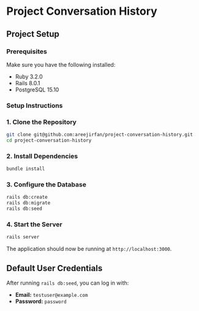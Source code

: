 #   Project Conversation History
## Project Setup
### Prerequisites
Make sure you have the following installed:
- Ruby 3.2.0
- Rails 8.0.1
- PostgreSQL 15.10

### Setup Instructions

### 1. Clone the Repository
```sh
git clone git@github.com:areejirfan/project-conversation-history.git
cd project-conversation-history
```

### 2. Install Dependencies
```sh
bundle install
```

### 3. Configure the Database
```sh
rails db:create
rails db:migrate
rails db:seed
```

### 4. Start the Server
```sh
rails server
```

The application should now be running at `http://localhost:3000`.

## Default User Credentials
After running `rails db:seed`, you can log in with:

- **Email:** `testuser@example.com`
- **Password:** `password`
